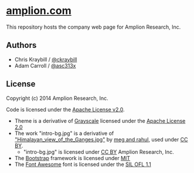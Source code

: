 # [amplion.com](http://amplion.com)

This repository hosts the company web page for Amplion Research, Inc.

## Authors

* Chris Kraybill / [@ckraybill](https://github.com/ckraybill)
* Adam Carroll / [@asc313x](https://github.com/asc313x)

## License

Copyright (c) 2014 Amplion Research, Inc.

Code is licensed under the [Apache License v2.0](http://www.apache.org/licenses/LICENSE-2.0).

* Theme is a derivative of [Grayscale](http://startbootstrap.com/grayscale) licensed under the [Apache License 2.0](http://www.apache.org/licenses/LICENSE-2.0)
* The work "intro-bg.jpg" is a derivative of ["Himalayan_view_of_the_Ganges.jpg"](http://www.flickr.com/photos/99689885@N00/5581742)
  by [meg and rahul](https://www.flickr.com/photos/99689885@N00), used under
  [CC BY](http://creativecommons.org/licenses/by/2.0/).
    * "intro-bg.jpg" is
  licensed under [CC BY](http://creativecommons.org/licenses/by/2.0/) Amplion Research, Inc.
* The [Bootstrap](http://getbootstrap.com) framework is licensed under [MIT](https://github.com/twbs/bootstrap/blob/master/LICENSE)
* The [Font Awesome](http://fontawesome.io) font is licensed under the [SIL OFL 1.1](http://scripts.sil.org/OFL)
